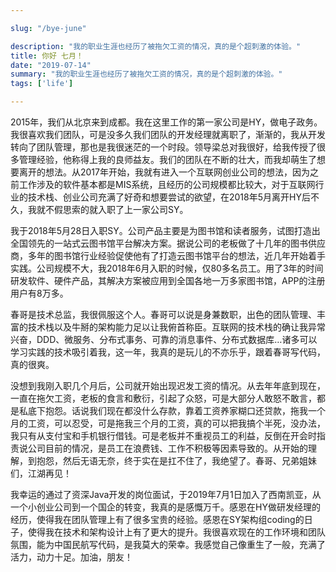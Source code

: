 ```yaml
---

slug: "/bye-june"

description: "我的职业生涯也经历了被拖欠工资的情况，真的是个超刺激的体验。"
title: 你好 七月！
date: "2019-07-14"
summary: "我的职业生涯也经历了被拖欠工资的情况，真的是个超刺激的体验。"
tags: ['life']

---
```


2015年，我们从北京来到成都。我在这里工作的第一家公司是HY，做电子政务。我很喜欢我们团队，可是没多久我们团队的开发经理就离职了，渐渐的，我从开发转向了团队管理，那也是我很迷茫的一个时段。领导梁总对我很好，给我传授了很多管理经验，他称得上我的良师益友。我们的团队在不断的壮大，而我却萌生了想要离开的想法。从2017年开始，我就有进入一个互联网创业公司的想法，因为之前工作涉及的软件基本都是MIS系统，且经历的公司规模都比较大，对于互联网行业的技术栈、创业公司充满了好奇和想要尝试的欲望，在2018年5月离开HY后不久，我就不假思索的就入职了上一家公司SY。


我于2018年5月28日入职SY。公司产品主要是为图书馆和读者服务，试图打造出全国领先的一站式云图书馆平台解决方案。据说公司的老板做了十几年的图书供应商，多年的图书馆行业经验促使他有了打造云图书馆平台的想法，近几年开始着手实践。公司规模不大，我2018年6月入职的时候，仅80多名员工。用了3年的时间研发软件、硬件产品，其解决方案被应用到全国各地一万多家图书馆，APP的注册用户有8万多。

春哥是技术总监，我很佩服这个人。春哥可以说是身兼数职，出色的团队管理、丰富的技术栈以及牛掰的架构能力足以让我俯首称臣。互联网的技术栈的确让我异常兴奋，DDD、微服务、分布式事务、可靠的消息事件、分布式数据库…诸多可以学习实践的技术吸引着我，这一年，我真的是玩儿的不亦乐乎，跟着春哥写代码，真的很爽。

没想到我刚入职几个月后，公司就开始出现迟发工资的情况。从去年年底到现在，一直在拖欠工资，老板的食言和敷衍，引起了众怒，可是大部分人敢怒不敢言，都是私底下抱怨。话说我们现在都没什么存款，靠着工资养家糊口还贷款，拖我一个月的工资，可以忍受，可是拖我三个月的工资，真的可以把我搞个半死，没办法，我只有从支付宝和手机银行借钱。可是老板并不重视员工的利益，反倒在开会时指责说公司目前的情况，是员工在浪费钱、工作不积极等因素导致的。从开始的理解，到抱怨，然后无语无奈，终于实在是扛不住了，我绝望了。春哥、兄弟姐妹们，江湖再见！


我幸运的通过了资深Java开发的岗位面试，于2019年7月1日加入了西南凯亚，从一个小创业公司到一个国企的转变，我真的是感慨万千。感恩在HY做研发经理的经历，使得我在团队管理上有了很多宝贵的经验。感恩在SY架构组coding的日子，使得我在技术和架构设计上有了更大的提升。我很喜欢现在的工作环境和团队氛围，能为中国民航写代码，是我莫大的荣幸。我感觉自己像重生了一般，充满了活力，动力十足。加油，朋友！






